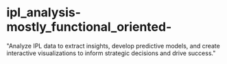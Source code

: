 # ipl_analysis-mostly_functional_oriented-
"Analyze IPL data to extract insights, develop predictive models, and create interactive visualizations to inform strategic decisions and drive success."
